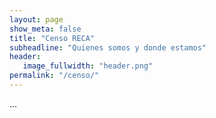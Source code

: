 ```yaml
---
layout: page
show_meta: false
title: "Censo RECA"
subheadline: "Quienes somos y donde estamos"
header:
   image_fullwidth: "header.png"
permalink: "/censo/"
---
```


...

<!--
<a class="radius button small" href="{{ site.url }}{{ site.baseurl }}/documentation/">¡Llena el censo acá!</a>
-->
